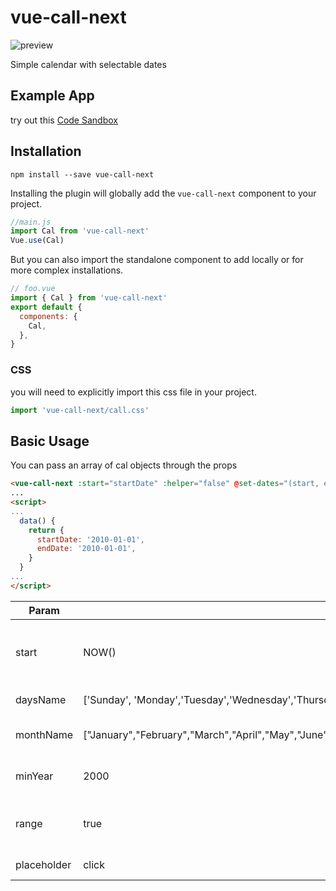 # vue-call-next

![preview](https://s2.gifyu.com/images/image65236dec4b3e998b.gif)

Simple calendar with selectable dates

## Example App
try out this [Code Sandbox](https://codesandbox.io/s/qy7jjvn24)

## Installation
```
npm install --save vue-call-next
```

Installing the plugin will globally add the `vue-call-next` component to your project.

```js
//main.js
import Cal from 'vue-call-next'
Vue.use(Cal)
```

But you can also import the standalone component to add locally or for more complex installations.

```js
// foo.vue
import { Cal } from 'vue-call-next'
export default {
  components: {
    Cal,
  },
}
```

### CSS
you will need to explicitly import this css file in your project.
```js
import 'vue-call-next/call.css'
```

## Basic Usage

You can pass an array of cal objects through the props

```html
<vue-call-next :start="startDate" :helper="false" @set-dates="(start, end) => {startDate = start; endDate = end}" placeholder="change" />
...
<script>
...
  data() {
    return {
      startDate: '2010-01-01',
      endDate: '2010-01-01',
    }
  }
...
</script>
```
Param | Default | Description
------ | ------ | ------
start | NOW() | date started, format: YYYY-MM-DD
daysName | ['Sunday', 'Monday','Tuesday','Wednesday','Thursday','Friday','Saturday'] | array with day name
monthName | ["January","February","March","April","May","June","July","August","September","October","November","December"] | array with month name
minYear | 2000 | Minimal year to change
range | true | enable or disable range change
placeholder | click | text to input placeholder


